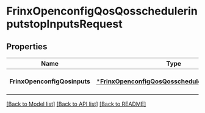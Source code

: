# FrinxOpenconfigQosQosschedulerinputstopInputsRequest

## Properties
Name | Type | Description | Notes
------------ | ------------- | ------------- | -------------
**FrinxOpenconfigQosinputs** | [***FrinxOpenconfigQosQosschedulerinputstopInputs**](frinx.openconfig.qos.qosschedulerinputstop.Inputs.md) |  | [optional] [default to null]

[[Back to Model list]](../README.md#documentation-for-models) [[Back to API list]](../README.md#documentation-for-api-endpoints) [[Back to README]](../README.md)


